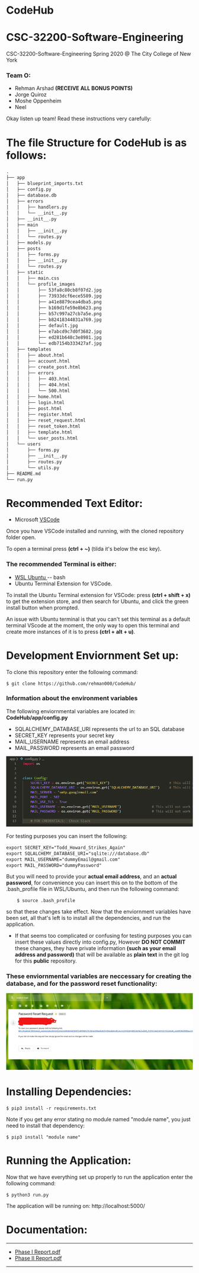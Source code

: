 # CodeHub

# CSC-32200-Software-Engineering
CSC-32200-Software-Engineering Spring 2020 @ The City College of New York 

### Team O:
- Rehman Arshad <b>(RECEIVE ALL BONUS POINTS)</b>
- Jorge Quiroz
- Moshe Oppenheim 
- Neel

Okay listen up team! Read these instructions very carefully:

# The file Structure for CodeHub is as follows:

``` 
.
├── app
│   ├── blueprint_imports.txt
│   ├── config.py
│   ├── database.db
│   ├── errors
│   │   ├── handlers.py
│   │   └── __init__.py
│   ├── __init__.py
│   ├── main
│   │   ├── __init__.py
│   │   └── routes.py
│   ├── models.py
│   ├── posts
│   │   ├── forms.py
│   │   ├── __init__.py
│   │   └── routes.py
│   ├── static
│   │   ├── main.css
│   │   └── profile_images
│   │       ├── 53fa8c80cb8f07d2.jpg
│   │       ├── 73933dcf6ece5589.jpg
│   │       ├── a41e8879cea4dba5.png
│   │       ├── b169d1fe59e8b623.png
│   │       ├── b57c997a27cb7a5e.png
│   │       ├── b82418344831a769.jpg
│   │       ├── default.jpg
│   │       ├── e7abcd9c7d0f3682.jpg
│   │       ├── ed281b648c3e8981.jpg
│   │       └── edb7154b333427af.jpg
│   ├── templates
│   │   ├── about.html
│   │   ├── account.html
│   │   ├── create_post.html
│   │   ├── errors
│   │   │   ├── 403.html
│   │   │   ├── 404.html
│   │   │   └── 500.html
│   │   ├── home.html
│   │   ├── login.html
│   │   ├── post.html
│   │   ├── register.html
│   │   ├── reset_request.html
│   │   ├── reset_token.html
│   │   ├── template.html
│   │   └── user_posts.html
│   └── users
│       ├── forms.py
│       ├── __init__.py
│       ├── routes.py
│       └── utils.py
├── README.md
└── run.py

```

# Recommended Text Editor: 
- Microsoft <a href="https://code.visualstudio.com/download">VSCode</a>

Once you have VSCode installed and running, with the cloned repository folder open. 

To open a terminal press <b>(ctrl + ~)</b> (tilda it's below the esc key). 

### The recommended Terminal is either: 
- <a href="https://www.microsoft.com/en-us/p/ubuntu/9nblggh4msv6?activetab=pivot:overviewtab"> WSL Ubuntu </a> -- bash
- Ubuntu Terminal Extension for VSCode. 

To install the Ubuntu Terminal extension for VSCode: press <b>(ctrl + shift + x)</b> to get the extension store, and then search for Ubuntu, and click the green install button when prompted. 

An issue with Ubuntu terminal is that you can't set this terminal as a default terminal VScode at the moment, the only way to open this terminal and create more instances of it is to press <b>(ctrl + alt + u)</b>.

# Development Enviornment Set up:
To clone this repository enter the following command: 

    $ git clone https://github.com/rehman000/CodeHub/

### Information about the environment variables
The following enviornmental variables are located in: <b>CodeHub/app/config.py</b>

* SQLALCHEMY_DATABASE_URI represents the url to an SQL database
* SECRET_KEY represents your secret key
* MAIL_USERNAME represents an email address
* MAIL_PASSWORD represents an email password

<img src="Config.png" >

For testing purposes you can insert the following: 

```
export SECRET_KEY="Todd_Howard_Strikes_Again"
export SQLALCHEMY_DATABASE_URI="sqlite:///database.db"
export MAIL_USERNAME="dummyEmail@gmail.com"
export MAIL_PASSWORD="dummyPassword"
```

But you will need to provide your <b>actual email address</b>, and an <b>actual password</b>, for convenience you can insert this on to the bottom of the .bash_profile file in WSL/Ubuntu, and then run the following command:  

        $ source .bash_profile

so that these changes take effect. Now that the enviornment variables have been set, all that's left is to install all the dependencies, and run the application. 

- If that seems too complicated or confusing for testing purposes you can insert these values directly into config.py, However <b>DO NOT COMMIT</b> these changes, they have private information <b>(such as your email address and password)</b> that will be available as <b>plain text</b> in the git log for this <b>public</b> repository. 

### These enviornmental variables are neccessary for creating the database, and for the password reset functionality:

<img src="Password_Reset.jpg">

# Installing Dependencies: 

    $ pip3 install -r requirements.txt
    
Note if you get any error stating no module named "module name", you just need to install that dependency:

    $ pip3 install "module name"

# Running the Application:

Now that we have everything set up properly to run the application enter the following command:

    $ python3 run.py

The application will be running on:     http://localhost:5000/ 

# Documentation: 

<hr></hr>

- <a href="Phase I Report.pdf">Phase I Report.pdf</a>
- <a href="Phase II_ Design Report.pdf">Phase II Report.pdf</a>

<hr></hr>

